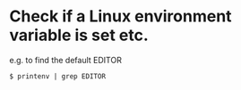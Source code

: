 # Check if a Linux environment variable is set etc.

e.g. to find the default EDITOR

`$ printenv | grep EDITOR`
